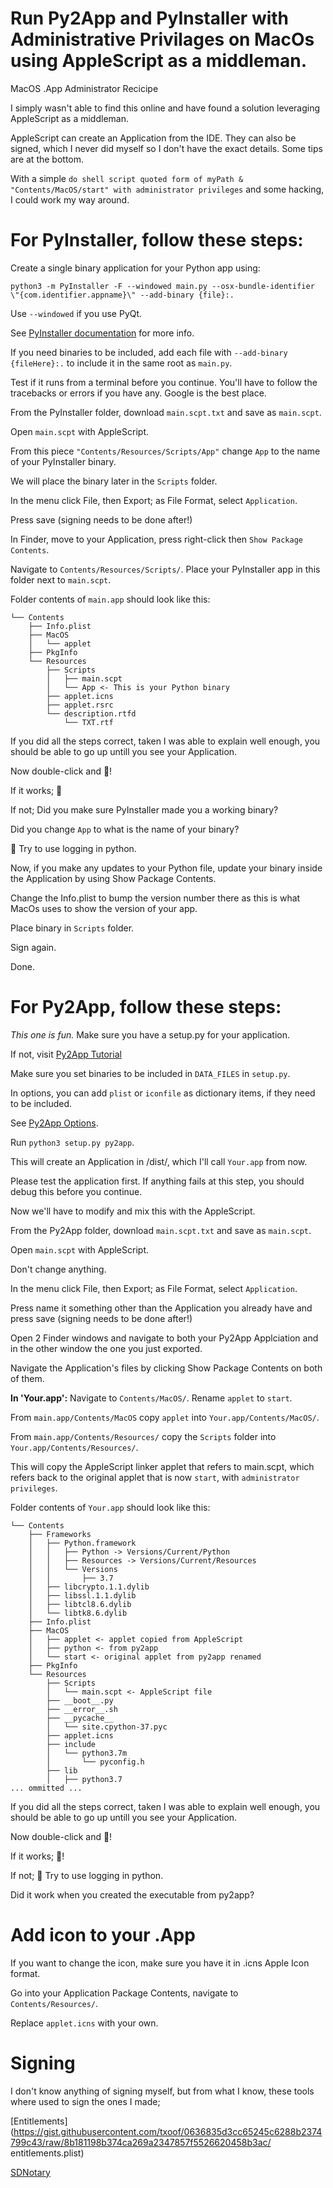 # Run Py2App and PyInstaller with Administrative Privilages on MacOs using AppleScript as a middleman.
MacOS .App Administrator Recicipe

I simply wasn't able to find this online and have found a solution leveraging AppleScript as a middleman.

AppleScript can create an Application from the IDE. They can also be signed, which I never did myself so I don't have the exact details. Some tips are at the bottom.

With a simple `do shell script quoted form of myPath & "Contents/MacOS/start" with administrator privileges` and some hacking, I could work my way around.

#
# For PyInstaller, follow these steps:
Create a single binary application for your Python app using:

`python3 -m PyInstaller -F --windowed main.py --osx-bundle-identifier \"{com.identifier.appname}\" --add-binary {file}:.`

Use `--windowed` if you use PyQt.

See [PyInstaller documentation](https://pyinstaller.readthedocs.io/en/stable/usage.html) for more info.

If you need binaries to be included, add each file with `--add-binary {fileHere}:.` to include it in the same root as `main.py`.

Test if it runs from a terminal before you continue. You'll have to follow the tracebacks or errors if you have any. Google is the best place.



From the PyInstaller folder, download `main.scpt.txt` and save as `main.scpt`.

Open `main.scpt` with AppleScript.

From this piece `"Contents/Resources/Scripts/App"` change `App` to the name of your PyInstaller binary.

We will place the binary later in the `Scripts` folder.

In the menu click File, then Export; as File Format, select `Application`.

Press save (signing needs to be done after!)



In Finder, move to your Application, press right-click then `Show Package Contents`.

Navigate to `Contents/Resources/Scripts/`. Place your PyInstaller app in this folder next to `main.scpt`.


Folder contents of `main.app` should look like this:
```
└── Contents
    ├── Info.plist
    ├── MacOS
    │   └── applet
    ├── PkgInfo
    └── Resources
        ├── Scripts
        │   ├── main.scpt
        │   └── App <- This is your Python binary
        ├── applet.icns
        ├── applet.rsrc
        └── description.rtfd
            └── TXT.rtf
```

If you did all the steps correct, taken I was able to explain well enough, you should be able to go up untill you see your Application.

Now double-click and 🤞!

If it works; 🎉

If not; Did you make sure PyInstaller made you a working binary?

Did you change `App` to what is the name of your binary?

🤷 Try to use logging in python.



Now, if you make any updates to your Python file, update your binary inside the Application by using Show Package Contents.

Change the Info.plist to bump the version number there as this is what MacOs uses to show the version of your app.

Place binary in `Scripts` folder.

Sign again.

Done.

#
# For Py2App, follow these steps:

*This one is fun.* Make sure you have a setup.py for your application.

If not, visit [Py2App Tutorial](https://py2app.readthedocs.io/en/latest/tutorial.html)

Make sure you set binaries to be included in `DATA_FILES` in `setup.py`.

In options, you can add `plist` or `iconfile` as dictionary items, if they need to be included.

See [Py2App Options](https://py2app.readthedocs.io/en/latest/options.html#option-reference).

Run `python3 setup.py py2app`.

This will create an Application in /dist/, which I'll call `Your.app` from now.

Please test the application first. If anything fails at this step, you should debug this before you continue.


Now we'll have to modify and mix this with the AppleScript.


From the Py2App folder, download `main.scpt.txt` and save as `main.scpt`.

Open `main.scpt` with AppleScript.

Don't change anything.

In the menu click File, then Export; as File Format, select `Application`.

Press name it something other than the Application you already have and press save (signing needs to be done after!)



Open 2 Finder windows and navigate to both your Py2App Applciation and in the other window the one you just exported.

Navigate the Application's files by clicking Show Package Contents on both of them.

**In 'Your.app':**
Navigate to `Contents/MacOS/`. Rename `applet` to `start`.

From `main.app/Contents/MacOS` copy `applet` into `Your.app/Contents/MacOS/`.

From `main.app/Contents/Resources/` copy the `Scripts` folder into `Your.app/Contents/Resources/`.

This will copy the AppleScript linker applet that refers to main.scpt, which refers back to the original applet that is now `start`, with `administrator privileges`.

Folder contents of `Your.app` should look like this:
```
└── Contents
    ├── Frameworks
    │   ├── Python.framework
    │   │   ├── Python -> Versions/Current/Python
    │   │   ├── Resources -> Versions/Current/Resources
    │   │   └── Versions
    │   │       ├── 3.7
    │   ├── libcrypto.1.1.dylib
    │   ├── libssl.1.1.dylib
    │   ├── libtcl8.6.dylib
    │   └── libtk8.6.dylib
    ├── Info.plist
    ├── MacOS
    │   ├── applet <- applet copied from AppleScript
    │   ├── python <- from py2app
    │   └── start <- original applet from py2app renamed
    ├── PkgInfo
    └── Resources
        ├── Scripts
        │   └── main.scpt <- AppleScript file
        ├── __boot__.py
        ├── __error__.sh
        ├── __pycache__
        │   └── site.cpython-37.pyc
        ├── applet.icns
        ├── include
        │   └── python3.7m
        │       └── pyconfig.h
        ├── lib
        │   ├── python3.7
... ommitted ...
```

If you did all the steps correct, taken I was able to explain well enough, you should be able to go up untill you see your Application.

Now double-click and 🤞!

If it works; 🎉!

If not; 🤷 Try to use logging in python.

Did it work when you created the executable from py2app?

#
# Add icon to your .App

If you want to change the icon, make sure you have it in .icns Apple Icon format.

Go into your Application Package Contents, navigate to `Contents/Resources/`.

Replace `applet.icns` with your own.

#
# Signing
I don't know anything of signing myself, but from what I know, these tools where used to sign the ones I made;

[Entitlements](https://gist.githubusercontent.com/txoof/0636835d3cc65245c6288b2374799c43/raw/8b181198b374ca269a2347857f5526620458b3ac/
entitlements.plist)

[SDNotary](https://latenightsw.com/sd-notary-notarizing-made-easy/)
